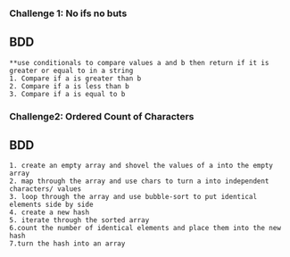 ### Challenge 1: No ifs no buts ###

## BDD
    **use conditionals to compare values a and b then return if it is greater or equal to in a string
    1. Compare if a is greater than b
    2. Compare if a is less than b
    3. Compare if a is equal to b

### Challenge2: Ordered Count of Characters ###

## BDD
    1. create an empty array and shovel the values of a into the empty array
    2. map through the array and use chars to turn a into independent characters/ values
    3. loop through the array and use bubble-sort to put identical elements side by side
    4. create a new hash 
    5. iterate through the sorted array
    6.count the number of identical elements and place them into the new hash
    7.turn the hash into an array